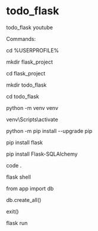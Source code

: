 # todo_flask
todo_flask youtube

Commands:

cd %USERPROFILE%

mkdir flask_project

cd flask_project

mkdir todo_flask

cd todo_flask

python -m venv venv

venv\Scripts\activate

python -m pip install --upgrade pip

pip install flask

pip install Flask-SQLAlchemy

code .

flask shell

from app import db

db.create_all()

exit()

flask run
